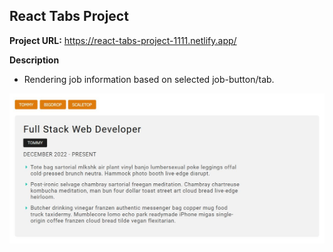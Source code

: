 ## React Tabs Project

**Project URL:**
https://react-tabs-project-1111.netlify.app/

**Description**
- Rendering job information based on selected job-button/tab. 


<a href='https://react-tabs-project-1111.netlify.app/' target='_blank'>
<img src='./src/assets/tabs.jpg' width='700' alt='tours project image'>
</a>
